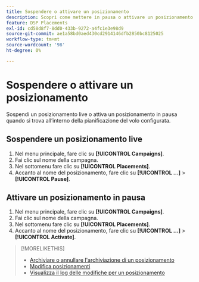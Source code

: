 ```yaml
---
title: Sospendere o attivare un posizionamento
description: Scopri come mettere in pausa o attivare un posizionamento.
feature: DSP Placements
exl-id: cd58d8f7-8dd0-433b-9272-a4fc1e3e98d9
source-git-commit: ae1a58bd0aed430cd2914146dfb2850bc8125025
workflow-type: tm+mt
source-wordcount: '98'
ht-degree: 0%

---
```


# Sospendere o attivare un posizionamento

Sospendi un posizionamento live o attiva un posizionamento in pausa quando si trova all’interno della pianificazione del volo configurata.

## Sospendere un posizionamento live

1. Nel menu principale, fare clic su **[!UICONTROL Campaigns]**.
1. Fai clic sul nome della campagna.
1. Nel sottomenu fare clic su **[!UICONTROL Placements]**.
1. Accanto al nome del posizionamento, fare clic su **[!UICONTROL ...]** > **[!UICONTROL Pause]**.

## Attivare un posizionamento in pausa

1. Nel menu principale, fare clic su **[!UICONTROL Campaigns]**.
1. Fai clic sul nome della campagna.
1. Nel sottomenu fare clic su **[!UICONTROL Placements]**.
1. Accanto al nome del posizionamento, fare clic su **[!UICONTROL ...]** > **[!UICONTROL Activate]**.

>[!MORELIKETHIS]
>
>* [Archiviare o annullare l&#39;archiviazione di un posizionamento](placement-archive-unarchive.md)
>* [Modifica posizionamenti](placement-edit.md)
>* [Visualizza il log delle modifiche per un posizionamento](placement-change-log.md)
